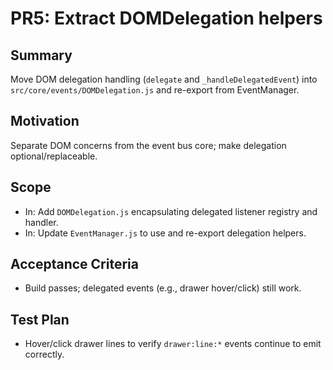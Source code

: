 # PR5: Extract DOMDelegation helpers

## Summary
Move DOM delegation handling (`delegate` and `_handleDelegatedEvent`) into `src/core/events/DOMDelegation.js` and re-export from EventManager.

## Motivation
Separate DOM concerns from the event bus core; make delegation optional/replaceable.

## Scope
- In: Add `DOMDelegation.js` encapsulating delegated listener registry and handler.
- In: Update `EventManager.js` to use and re-export delegation helpers.

## Acceptance Criteria
- Build passes; delegated events (e.g., drawer hover/click) still work.

## Test Plan
- Hover/click drawer lines to verify `drawer:line:*` events continue to emit correctly.

